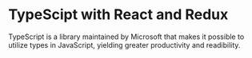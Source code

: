 # TypeScipt with React and Redux

TypeScript is a library maintained by Microsoft that makes it possible to utilize types in JavaScript, yielding greater productivity and readibility.
